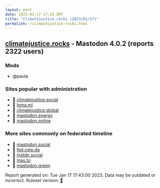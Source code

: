 ```yaml
---
layout: post
date: 2023-01-17 17:43 GMT
title: "climatejustice.rocks (2023/01/17)"
permalink: /climatejustice-rocks.html
---
```


## [climatejustice.rocks](https://climatejustice.rocks) - Mastodon 4.0.2 (reports 2322 users)

### Mods
 * @paula

### Sites popular with administration

* 🐘 [climatejustice.social](/climatejustice-social.html)
* 🐘 [loma.ml](/loma-ml.html)
* 🐘 [climatejustice.global](/climatejustice-global.html)
* 🐘 [mastodon.energy](/mastodon-energy.html)
* 🐘 [mastodon.online](/mastodon-online.html)

### More sites commonly on federated timeline

* 🐘 [mastodon.social](/mastodon-social.html)
* 🐘 [fed.celp.de](/fed-celp-de.html)
* 🐘 [mstdn.social](/mstdn-social.html)
* 🐘 [mas.to](/mas-to.html)
* 🐘 [mastodon.green](/mastodon-green.html)

Report generated on: Tue Jan 17 17:43:00 2023. Data may be outdated or incorrect.
Ruleset version: [🧁](/version-cupcake)

